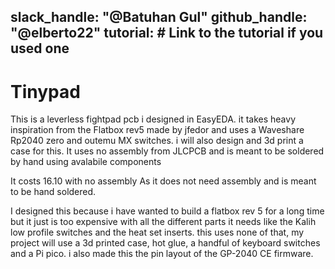 
slack_handle: "@Batuhan Gul"
github_handle: "@elberto22"
tutorial: # Link to the tutorial if you used one
---

# Tinypad

<!-- Describe your board in 2-3 sentences. What are you making? What will it do? -->
This is a leverless fightpad pcb i designed in EasyEDA. it takes heavy inspiration from the Flatbox rev5 made by jfedor and uses a Waveshare Rp2040 zero and outemu MX switches. i will also design and 3d print a case for this. It uses no assembly from JLCPCB and is meant to be soldered by hand using avalabile components

<!-- How much is it going to cost? -->
It costs 16.10 with no assembly As it does not need assembly and is meant to be hand soldered.
<!-- Tell us a little bit about your design process. What were some challenges? What helped? ***Totally optional*** -->
I designed this because i have wanted to build a flatbox rev 5 for a long time but it just is too expensive with all the different parts it needs like the Kalih low profile switches and the heat set inserts. this uses none of that, my project will use a 3d printed case, hot glue, a handful of keyboard switches and a Pi pico. i also made this the pin layout of the GP-2040 CE firmware.
